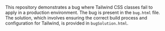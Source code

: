 This repository demonstrates a bug where Tailwind CSS classes fail to apply in a production environment. The bug is present in the `bug.html` file. The solution, which involves ensuring the correct build process and configuration for Tailwind, is provided in `bugSolution.html`.